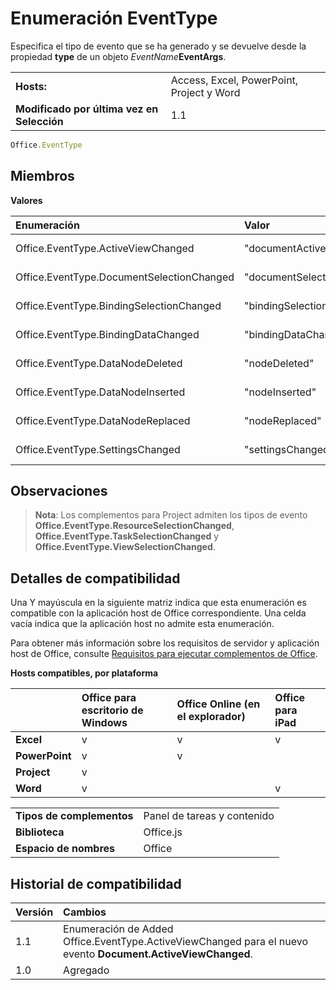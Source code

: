 
# Enumeración EventType
Especifica el tipo de evento que se ha generado y se devuelve desde la propiedad **type** de un objeto _EventName_**EventArgs**.

|||
|:-----|:-----|
|**Hosts:**|Access, Excel, PowerPoint, Project y Word|
|**Modificado por última vez en Selección**|1.1|

```js
Office.EventType
```


## Miembros


**Valores**


|Enumeración|Valor|Descripción|
|:-----|:-----|:-----|
|Office.EventType.ActiveViewChanged|"documentActiveViewChanged"|Se ha generado un evento [Document.ActiveViewChanged](../../reference/shared/document.activeviewchanged.md).|
|Office.EventType.DocumentSelectionChanged|"documentSelectionChanged"|Se ha generado un evento [Document.SelectionChanged](../../reference/shared/document.selectionchanged.event.md).|
|Office.EventType.BindingSelectionChanged|"bindingSelectionChanged"|Se ha generado un evento [Binding.BindingSelectionChanged](../../reference/shared/binding.bindingselectionchangedevent.md).|
|Office.EventType.BindingDataChanged|"bindingDataChanged"|Se ha generado un evento [Binding.BindingDataChanged](../../reference/shared/binding.bindingdatachangedevent.md).|
|Office.EventType.DataNodeDeleted|"nodeDeleted"|Se generó un evento [CustomXmlPart.dataNodeDeleted](../../reference/shared/customxmlpart.datanodedeleted.event.md).|
|Office.EventType.DataNodeInserted|"nodeInserted"|Se generó un evento [CustomXmlPart.dataNodeInserted](../../reference/shared/customxmlpart.datanodeinserted.event.md).|
|Office.EventType.DataNodeReplaced|"nodeReplaced"|Se generó un evento [CustomXmlPart.dataNodeReplaced](../../reference/shared/customxmlpart.datanodereplaced.event.md).|
|Office.EventType.SettingsChanged|"settingsChanged"|Se ha generado un evento [Settings.settingsChanged](../../reference/shared/settings.settingschangedevent.md).|

## Observaciones


 >**Nota**:  Los complementos para Project admiten los tipos de evento  **Office.EventType.ResourceSelectionChanged**,  **Office.EventType.TaskSelectionChanged** y  **Office.EventType.ViewSelectionChanged**.


## Detalles de compatibilidad


Una Y mayúscula en la siguiente matriz indica que esta enumeración es compatible con la aplicación host de Office correspondiente. Una celda vacía indica que la aplicación host no admite esta enumeración.

Para obtener más información sobre los requisitos de servidor y aplicación host de Office, consulte [Requisitos para ejecutar complementos de Office](../../docs/overview/requirements-for-running-office-add-ins.md).


**Hosts compatibles, por plataforma**


||**Office para escritorio de Windows**|**Office Online (en el explorador)**|**Office para iPad**|
|:-----|:-----|:-----|:-----|
|**Excel**|v|v|v|
|**PowerPoint**|v|v||
|**Project**|v|||
|**Word**|v||v|

|||
|:-----|:-----|
|**Tipos de complementos**|Panel de tareas y contenido|
|**Biblioteca**|Office.js|
|**Espacio de nombres**|Office|

## Historial de compatibilidad



|**Versión**|**Cambios**|
|:-----|:-----|
|1.1| Enumeración de Added Office.EventType.ActiveViewChanged para el nuevo evento **Document.ActiveViewChanged**.|
|1.0|Agregado|

